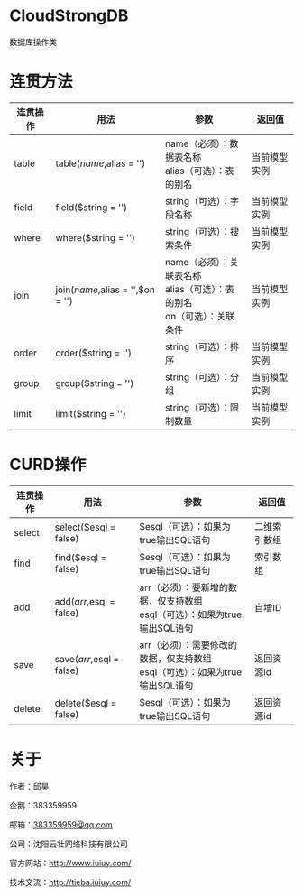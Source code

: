 # CloudStrongDB

数据库操作类

# 连贯方法

连贯操作|用法|参数|返回值
-------------|-------------|-------------|-------------
table|table($name,$alias = '')|name（必须）：数据表名称</br>alias（可选）：表的别名|当前模型实例
field|field($string = '')|string（可选）：字段名称|当前模型实例
where|where($string = '')|string（可选）：搜索条件|当前模型实例
join|join($name,$alias = '',$on = '')|name（必须）：关联表名称</br>alias（可选）：表的别名</br>on（可选）：关联条件|当前模型实例
order|order($string = '')|string（可选）：排序|当前模型实例
group|group($string = '')|string（可选）：分组|当前模型实例
limit|limit($string = '')|string（可选）：限制数量|当前模型实例

# CURD操作

连贯操作|用法|参数|返回值
-------------|-------------|-------------|-------------
select|select($esql = false)|$esql（可选）：如果为true输出SQL语句|二维索引数组
find|find($esql = false)|$esql（可选）：如果为true输出SQL语句|索引数组
add|add($arr,$esql = false)|arr（必须）：要新增的数据，仅支持数组<br>esql（可选）：如果为true输出SQL语句|自增ID
save|save($arr,$esql = false)|arr（必须）：需要修改的数据，仅支持数组</br>esql（可选）：如果为true输出SQL语句|返回资源id
delete|delete($esql = false)|$esql（可选）：如果为true输出SQL语句|返回资源id

# 关于

作者：邱昊

企鹅：383359959

邮箱：383359959@qq.com

公司：沈阳云壮网络科技有限公司

官方网站：http://www.iuiuy.com/

技术交流：http://tieba.iuiuy.com/